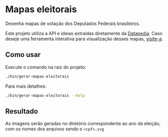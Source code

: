 # Mapas eleitorais

Desenha mapas de votação dos Deputados Federais brasileiros.

Este projeto utiliza a API e ideias extraídas diretamente da [Datapedia](https://eleicoes.datapedia.info/). Caso deseje uma ferramenta interativa para visualização desses mapas, [visite-a](https://eleicoes.datapedia.info/candidato/comparacao).

## Como usar

Execute o comando na raiz do projeto:

```bash
./bin/gerar-mapas-eleitorais
```

Para mais detalhes:

```bash
./bin/gerar-mapas-eleitorais --help
```

## Resultado

As imagens serão geradas no diretório correspondente ao ano da eleição, com os nomes dos arquivos sendo o `<cpf>.svg`
